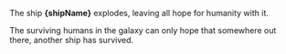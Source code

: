 The ship __{shipName}__ explodes, leaving all hope for humanity with it.

The surviving humans in the galaxy can only hope that somewhere out there, another ship has survived.
